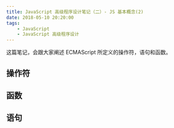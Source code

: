 ```yaml
---
title: JavaScript 高级程序设计笔记（二）- JS 基本概念(2)
date: 2018-05-10 20:20:00
tags:
    - JavaScript
    - JavaScript 高级程序设计
---
```


这篇笔记，会跟大家阐述 ECMAScript 所定义的操作符，语句和函数。

## 操作符

## 函数

## 语句